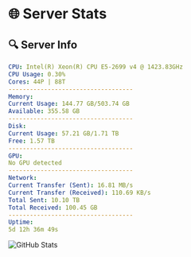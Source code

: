 # 🌐 Server Stats
## 🔍 Server Info
```yaml
CPU: Intel(R) Xeon(R) CPU E5-2699 v4 @ 1423.83GHz
CPU Usage: 0.30%
Cores: 44P | 88T
-----------------------------------
Memory:
Current Usage: 144.77 GB/503.74 GB
Available: 355.58 GB
-----------------------------------
Disk:
Current Usage: 57.21 GB/1.71 TB
Free: 1.57 TB
-----------------------------------
GPU:
No GPU detected
-----------------------------------
Network:
Current Transfer (Sent): 16.81 MB/s
Current Transfer (Received): 110.69 KB/s
Total Sent: 10.10 TB
Total Received: 100.45 GB
-----------------------------------
Uptime:
5d 12h 36m 49s
```
![GitHub Stats](https://img.shields.io/badge/Updated-2025-03-13_09:59:38-blue)